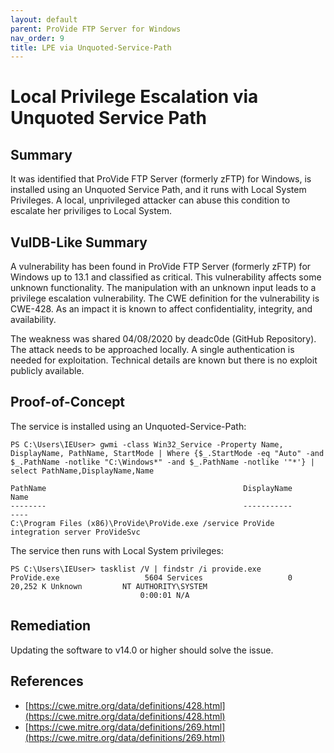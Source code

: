 ```yaml
---
layout: default
parent: ProVide FTP Server for Windows
nav_order: 9
title: LPE via Unquoted-Service-Path
---
```


# Local Privilege Escalation via Unquoted Service Path

## Summary

It was identified that ProVide FTP Server (formerly zFTP) for Windows, is installed using an Unquoted Service Path, and it runs with Local System Privileges. A local, unprivileged attacker can abuse this condition to escalate her priviliges to Local System.

## VulDB-Like Summary

A vulnerability has been found in ProVide FTP Server (formerly zFTP) for Windows up to 13.1 and classified as critical. This vulnerability affects some unknown functionality. The manipulation with an unknown input leads to a privilege escalation vulnerability. The CWE definition for the vulnerability is CWE-428. As an impact it is known to affect confidentiality, integrity, and availability.

The weakness was shared 04/08/2020 by deadc0de (GitHub Repository). The attack needs to be approached locally. A single authentication is needed for exploitation. Technical details are known but there is no exploit publicly available.  

## Proof-of-Concept

The service is installed using an Unquoted-Service-Path:

```shell
PS C:\Users\IEUser> gwmi -class Win32_Service -Property Name, DisplayName, PathName, StartMode | Where {$_.StartMode -eq "Auto" -and $_.PathName -notlike "C:\Windows*" -and $_.PathName -notlike '"*'} | select PathName,DisplayName,Name

PathName                                            DisplayName                Name
--------                                            -----------                ----
C:\Program Files (x86)\ProVide\ProVide.exe /service ProVide integration server ProVideSvc
```

The service then runs with Local System privileges:

```shell
PS C:\Users\IEUser> tasklist /V | findstr /i provide.exe
ProVide.exe                   5604 Services                   0     20,252 K Unknown         NT AUTHORITY\SYSTEM
                             0:00:01 N/A
```

## Remediation

Updating the software to v14.0 or higher should solve the issue.

## References

* [https://cwe.mitre.org/data/definitions/428.html](https://cwe.mitre.org/data/definitions/428.html)
* [https://cwe.mitre.org/data/definitions/269.html](https://cwe.mitre.org/data/definitions/269.html)